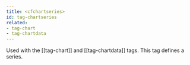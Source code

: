 ```yaml
---
title: <cfchartseries>
id: tag-chartseries
related:
- tag-chart
- tag-chartdata
---
```


Used with the [[tag-chart]] and [[tag-chartdata]] tags. This tag defines a series.
